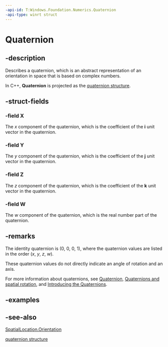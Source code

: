 ```yaml
---
-api-id: T:Windows.Foundation.Numerics.Quaternion
-api-type: winrt struct
---
```


<!-- Structure syntax.
public struct Quaternion 
-->

# Quaternion

## -description
Describes a quaternion, which is an abstract representation of an orientation in space that is based on complex numbers.

In C++, **Quaternion** is projected as the [quaternion structure](/windows/win32/numerics_h/quaternion-structure).

## -struct-fields

### -field X
The *x* component of the quaternion, which is the coefficient of the **i** unit vector in the quaternion.
    

### -field Y
The *y* component of the quaternion, which is the coefficient of the **j** unit vector in the quaternion.
    

### -field Z
The *z* component of the quaternion, which is the coefficient of the **k** unit vector in the quaternion.
    

### -field W
The *w* component of the quaternion, which is the real number part of the quaternion.
    

## -remarks
The identity quaternion is (0, 0, 0, 1), where the quaternion values are listed in the order (*x*, *y*, *z*, *w*).

These quaternion values do not directly indicate an angle of rotation and an axis.

For more information about quaternions, see [Quaternion]( https://en.wikipedia.org/wiki/Quaternion), [Quaternions and spatial rotation](https://go.microsoft.com/fwlink/p/?LinkId=730456), and [Introducing the Quaternions](https://go.microsoft.com/fwlink/p/?LinkId=730457).

## -examples

## -see-also
[SpatialLocation.Orientation](../windows.perception.spatial/spatiallocation_orientation.md)

[quaternion structure](/windows/win32/numerics_h/quaternion-structure)

